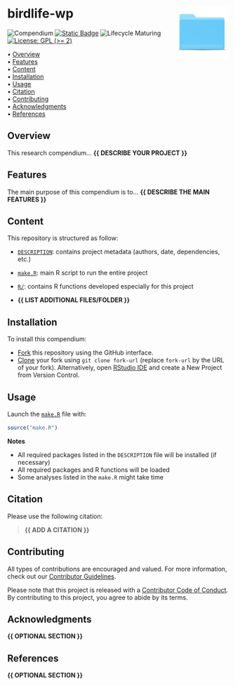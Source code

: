 
<!-- README.md is generated from README.Rmd. Please edit that file -->

# birdlife-wp <img src="figures/readme/compendium-sticker.png" align="right" style="float:right; height:120px;"/>

<!-- badges: start -->

![Compendium](https://img.shields.io/badge/Project-Compendium-6666ff?logo=r)
[![Static
Badge](https://img.shields.io/badge/Repo_status-Active-blue)](https://www.repostatus.org/#active)
![Lifecycle
Maturing](https://img.shields.io/badge/Lifecycle-Maturing-007EC6)
[![License: GPL (\>=
2)](https://img.shields.io/badge/License-GPL%20%28%3E%3D%202%29-blue.svg)](https://choosealicense.com/licenses/gpl-2.0/)
<!-- badges: end -->

<p align="left">
• <a href="#overview">Overview</a><br> •
<a href="#features">Features</a><br> •
<a href="#content">Content</a><br> •
<a href="#installation">Installation</a><br> •
<a href="#usage">Usage</a><br> • <a href="#citation">Citation</a><br> •
<a href="#contributing">Contributing</a><br> •
<a href="#acknowledgments">Acknowledgments</a><br> •
<a href="#references">References</a>
</p>

## Overview

This research compendium… **{{ DESCRIBE YOUR PROJECT }}**

## Features

The main purpose of this compendium is to… **{{ DESCRIBE THE MAIN
FEATURES }}**

## Content

This repository is structured as follow:

- [`DESCRIPTION`](https://github.com/frbcesab/birdlife-wp/tree/main/DESCRIPTION):
  contains project metadata (authors, date, dependencies, etc.)

- [`make.R`](https://github.com/frbcesab/birdlife-wp/tree/main/make.R):
  main R script to run the entire project

- [`R/`](https://github.com/frbcesab/birdlife-wp/tree/main/R): contains
  R functions developed especially for this project

- **{{ LIST ADDITIONAL FILES/FOLDER }}**

## Installation

To install this compendium:

- [Fork](https://docs.github.com/en/get-started/quickstart/contributing-to-projects)
  this repository using the GitHub interface.
- [Clone](https://docs.github.com/en/repositories/creating-and-managing-repositories/cloning-a-repository)
  your fork using `git clone fork-url` (replace `fork-url` by the URL of
  your fork). Alternatively, open [RStudio
  IDE](https://posit.co/products/open-source/rstudio/) and create a New
  Project from Version Control.

## Usage

Launch the
[`make.R`](https://github.com/frbcesab/birdlife-wp/tree/main/make.R)
file with:

``` r
source("make.R")
```

**Notes**

- All required packages listed in the `DESCRIPTION` file will be
  installed (if necessary)
- All required packages and R functions will be loaded
- Some analyses listed in the `make.R` might take time

## Citation

Please use the following citation:

> **{{ ADD A CITATION }}**

## Contributing

All types of contributions are encouraged and valued. For more
information, check out our [Contributor
Guidelines](https://github.com/frbcesab/birdlife-wp/blob/main/CONTRIBUTING.md).

Please note that this project is released with a [Contributor Code of
Conduct](https://contributor-covenant.org/version/2/1/CODE_OF_CONDUCT.html).
By contributing to this project, you agree to abide by its terms.

## Acknowledgments

**{{ OPTIONAL SECTION }}**

## References

**{{ OPTIONAL SECTION }}**
